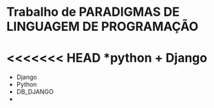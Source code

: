 # Trabalho de PARADIGMAS DE LINGUAGEM DE PROGRAMAÇÃO 
<<<<<<< HEAD
*python + Django
=======
* Django
* Python
* DB_DJANGO
* 
